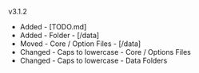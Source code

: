 v3.1.2

- Added   - [TODO.md]
- Added   - Folder - [/data]
- Moved   - Core / Option Files - [/data]
- Changed - Caps to lowercase - Core / Options Files
- Changed - Caps to lowercase - Data Folders

